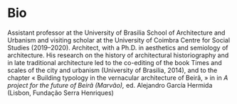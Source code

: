 Bio
===

Assistant professor at the University of Brasilia School of Architecture
and Urbanism and visiting scholar at the University of Coimbra Centre
for Social Studies (2019–2020). Architect, with a Ph.D. in aesthetics
and semiology of architecture. His research on the history of
architectural historiography and in late traditional architecture led to
the co-editing of the book Times and scales of the city and urbanism
(University of Brasilia, 2014), and to the chapter « Building typology
in the vernacular architecture of Beirã, » in in *A project for the
future of Beirã (Marvão),* ed. Alejandro García Hermida (Lisbon,
Fundação Serra Henriques)

